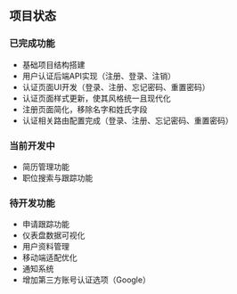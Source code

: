 ## 项目状态

### 已完成功能
- 基础项目结构搭建
- 用户认证后端API实现（注册、登录、注销）
- 认证页面UI开发（登录、注册、忘记密码、重置密码）
- 认证页面样式更新，使其风格统一且现代化
- 注册页面简化，移除名字和姓氏字段
- 认证相关路由配置完成（登录、注册、忘记密码、重置密码）

### 当前开发中
- 简历管理功能
- 职位搜索与跟踪功能

### 待开发功能
- 申请跟踪功能
- 仪表盘数据可视化
- 用户资料管理
- 移动端适配优化
- 通知系统 
- 增加第三方账号认证选项（Google）
